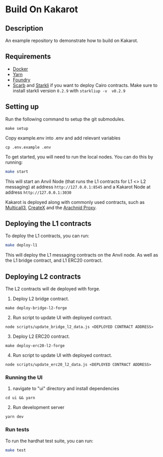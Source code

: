 # Build On Kakarot

## Description

An example repository to demonstrate how to build on Kakarot.

## Requirements

- [Docker](https://docs.docker.com/get-docker/)
- [Yarn](https://classic.yarnpkg.com/lang/en/docs/install)
- [Foundry](https://book.getfoundry.sh/getting-started/installation)
- [Scarb](https://docs.swmansion.com/scarb/download.html#install-via-asdf) and [Starkli](https://github.com/xJonathanLEI/starkli) if you want to deploy Cairo contracts. Make sure to install starkli version `0.2.9` with `starkliup -v  v0.2.9`

## Setting up

Run the following command to setup the git submodules.

```
make setup
```

Copy example.env into .env and add relevant variables
```
cp .env.example .env
```

To get started, you will need to run the local nodes. You can do this by running:

```sh
make start
```

This will start an Anvil Node (that runs the L1 contracts for L1 <> L2 messaging) at address `http://127.0.0.1:8545` and a Kakarot Node at address `http://127.0.0.1:3030`

Kakarot is deployed along with commonly used contracts, such as [Multicall3](https://github.com/mds1/multicall/blob/main/src/Multicall3.sol), [CreateX](https://github.com/pcaversaccio/createx?tab=readme-ov-file#permissioned-deploy-protection-and-cross-chain-redeploy-protection) and the [Arachnid Proxy](https://github.com/Arachnid/deterministic-deployment-proxy).

## Deploying the L1 contracts

To deploy the L1 contracts, you can run:

```sh
make deploy-l1
```

This will deploy the L1 messaging contracts on the Anvil node. As well as the L1 bridge contract, and L1 ERC20 contract.

## Deploying L2 contracts

The L2 contracts will de deployed with forge.

1. Deploy L2 bridge contract.

```
make deploy-bridge-l2-forge
```

2. Run script to update UI with deployed contract.

```
node scripts/update_bridge_l2_data.js <DEPLOYED CONTRACT ADDRESS>
```

3. Deploy L2 ERC20 contract.

```
make deploy-erc20-l2-forge
```

4. Run script to update UI with deployed contract.

```
node scripts/update_erc20_l2_data.js <DEPLOYED CONTRACT ADDRESS>
```

### Running the UI

1. navigate to "ui" directory and install dependencies

```
cd ui && yarn
```

2. Run development server
```
yarn dev
```


### Run tests

To run the hardhat test suite, you can run:

```sh
make test
```
